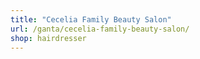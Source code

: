 ```yaml
---
title: "Cecelia Family Beauty Salon"
url: /ganta/cecelia-family-beauty-salon/
shop: hairdresser
---
```

